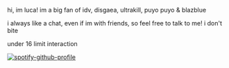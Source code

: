 hi, im luca! im a big fan of idv, disgaea, ultrakill, puyo puyo & blazblue

i always like a chat, even if im with friends, so feel free to talk to me! i don't bite

under 16 limit interaction

[![spotify-github-profile](https://spotify-github-profile.kittinanx.com/api/view?uid=7169cwv369woqjtfrpzgavtso&cover_image=true&theme=novatorem&show_offline=true&background_color=121212&interchange=false&bar_color=7295bb&bar_color_cover=false)](https://github.com/kittinan/spotify-github-profile)
